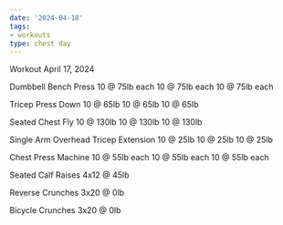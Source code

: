 ```yaml
---
date: '2024-04-18'
tags:
- workouts
type: chest day
---
```


Workout April 17, 2024

Dumbbell Bench Press
10 @ 75lb each
10 @ 75lb each
10 @ 75lb each

Tricep Press Down
10 @ 65lb
10 @ 65lb
10 @ 65lb

Seated Chest Fly
10 @ 130lb
10 @ 130lb
10 @ 130lb

Single Arm Overhead Tricep Extension
10 @ 25lb
10 @ 25lb
10 @ 25lb

Chest Press Machine
10 @ 55lb each
10 @ 55lb each
10 @ 55lb each

Seated Calf Raises
4x12 @ 45lb

Reverse Crunches
3x20 @ 0lb

Bicycle Crunches
3x20 @ 0lb